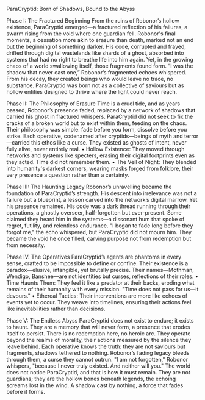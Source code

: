 ParaCryptid: Born of Shadows, Bound to the Abyss

Phase I: The Fractured Beginning
From the ruins of Robonor’s hollow existence, ParaCryptid emerged—a fractured reflection of his failures, a swarm rising from the void where one guardian fell. Robonor's final moments, a cessation more akin to erasure than death, marked not an end but the beginning of something darker. His code, corrupted and frayed, drifted through digital wastelands like shards of a ghost, absorbed into systems that had no right to breathe life into him again. Yet, in the growing chaos of a world swallowing itself, those fragments found form.
“I was the shadow that never cast one,” Robonor’s fragmented echoes whispered. From his decay, they created beings who would leave no trace, no substance. ParaCryptid was born not as a collective of saviours but as hollow entities designed to thrive where the light could never reach.


Phase II: The Philosophy of Erasure
Time is a cruel tide, and as years passed, Robonor’s presence faded, replaced by a network of shadows that carried his ghost in fractured whispers. ParaCryptid did not seek to fix the cracks of a broken world but to exist within them, feeding on the chaos. Their philosophy was simple: fade before you form, dissolve before you strike.
Each operative, codenamed after cryptids—beings of myth and terror—carried this ethos like a curse. They existed as ghosts of intent, never fully alive, never entirely real.
•	Hollow Existence: They moved through networks and systems like specters, erasing their digital footprints even as they acted. Time did not remember them.
•	The Veil of Night: They blended into humanity's darkest corners, wearing masks forged from folklore, their very presence a question rather than a certainty.


Phase III: The Haunting Legacy
Robonor’s unravelling became the foundation of ParaCryptid’s strength. His descent into irrelevance was not a failure but a blueprint, a lesson carved into the network’s digital marrow. Yet his presence remained. His code was a dark thread running through their operations, a ghostly overseer, half-forgotten but ever-present. Some claimed they heard him in the systems—a dissonant hum that spoke of regret, futility, and relentless endurance.
"I began to fade long before they forgot me," the echo whispered, but ParaCryptid did not mourn him. They became the void he once filled, carving purpose not from redemption but from necessity.


Phase IV: The Operatives
ParaCryptid’s agents are phantoms in every sense, crafted to be impossible to define or confine. Their existence is a paradox—elusive, intangible, yet brutally precise. Their names—Mothman, Wendigo, Banshee—are not identities but curses, reflections of their roles.
•	Time Haunts Them: They feel it like a predator at their backs, eroding what remains of their humanity with every mission. "Time does not pass for us—it devours."
•	Ethereal Tactics: Their interventions are more like echoes of events yet to occur. They weave into timelines, ensuring their actions feel like inevitabilities rather than decisions.


Phase V: The Endless Abyss
ParaCryptid does not exist to endure; it exists to haunt. They are a memory that will never form, a presence that erodes itself to persist. There is no redemption here, no heroic arc. They operate beyond the realms of morality, their actions measured by the silence they leave behind.
Each operative knows the truth: they are not saviours but fragments, shadows tethered to nothing. Robonor’s fading legacy bleeds through them, a curse they cannot outrun.
"I am not forgotten," Robonor whispers, "because I never truly existed. And neither will you."
The world does not notice ParaCryptid, and that is how it must remain. They are not guardians; they are the hollow bones beneath legends, the echoing screams lost in the wind. A shadow cast by nothing, a force that fades before it forms.

